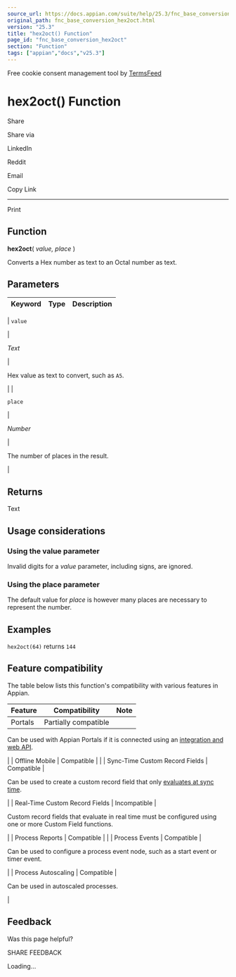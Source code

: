 ```yaml
---
source_url: https://docs.appian.com/suite/help/25.3/fnc_base_conversion_hex2oct.html
original_path: fnc_base_conversion_hex2oct.html
version: "25.3"
title: "hex2oct() Function"
page_id: "fnc_base_conversion_hex2oct"
section: "Function"
tags: ["appian","docs","v25.3"]
---
```



Free cookie consent management tool by [TermsFeed](https://www.termsfeed.com/)

# hex2oct() Function

Share

Share via

LinkedIn

Reddit

Email

Copy Link

* * *

Print

## Function

**hex2oct**( _value, place_ )

Converts a Hex number as text to an Octal number as text.

## Parameters

| Keyword | Type | Description |
| --- | --- | --- |
|
`value`

 |

_Text_

 |

Hex value as text to convert, such as `A5`.

 |
|

`place`

 |

_Number_

 |

The number of places in the result.

 |

## Returns

Text

## Usage considerations

### Using the value parameter

Invalid digits for a _value_ parameter, including signs, are ignored.

### Using the place parameter

The default value for _place_ is however many places are necessary to represent the number.

## Examples

`hex2oct(64)` returns `144`

## Feature compatibility

The table below lists this function's compatibility with various features in Appian.

| Feature | Compatibility | Note |
| --- | --- | --- |
| Portals | Partially compatible |
Can be used with Appian Portals if it is connected using an [integration and web API](portals-design.html#using-partially-compatible-functions-and-objects-in-a-portal).

 |
| Offline Mobile | Compatible |  |
| Sync-Time Custom Record Fields | Compatible |

Can be used to create a custom record field that only [evaluates at sync time](custom-record-fields.html#prodlink-sync-time-evaluations).

 |
| Real-Time Custom Record Fields | Incompatible |

Custom record fields that evaluate in real time must be configured using one or more Custom Field functions.

 |
| Process Reports | Compatible |  |
| Process Events | Compatible |

Can be used to configure a process event node, such as a start event or timer event.

 |
| Process Autoscaling | Compatible |

Can be used in autoscaled processes.

 |

## Feedback

Was this page helpful?

SHARE FEEDBACK

Loading...